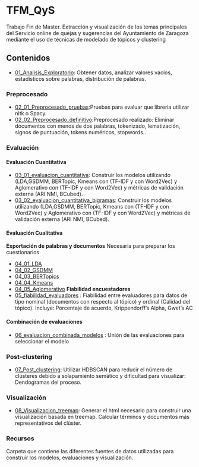 # TFM_QyS
Trabajo Fin de Master. Extracción y visualización de los temas principales del Servicio online de quejas y sugerencias
 del Ayuntamiento de Zaragoza mediante el uso de técnicas de modelado de tópicos y clustering
## Contenidos
- [01_Analisis_Exploratorio](01_Analisis_Exploratorio.ipynb): Obtener datos, analizar valores vacíos, estadísticos sobre palabras, distribución de palabras.
### Preprocesado
- [02_01_Preprocesado_pruebas](02_01_Preprocesado_pruebas.ipynb):Pruebas para evaluar que libreria utilizar nltk o Spacy.
- [02_02_Preprocesado_definitivo](02_02_Preprocesado_definitivo.ipynb):Preprocesado realizado: Eliminar documentos con menos de dos palabras, tokenizado, lematización, signos de puntuación, tokens numéricos, stopwords..
### Evaluación
#### Evaluación Cuantitativa
- [03_01_evaluacion_cuantitativa](03_01_evaluacion_cuantitativa.ipynb): Construir los modelos utilizando (LDA,GSDMM, BERTopic, Kmeans con (TF-IDF y con Word2Vec) y Aglomerativo con (TF-IDF y con Word2Vec) y métricas de validación externa (ARI NMI, BCubed).
- [03_02_evaluacion_cuantitativa_bigramas](03_02_evaluacion_cuantitativa_bigramas.ipynb): Construir los modelos utilizando (LDA,GSDMM, BERTopic, Kmeans con (TF-IDF y con Word2Vec) y Aglomerativo con (TF-IDF y con Word2Vec) y métricas de validación externa (ARI NMI, BCubed).
#### Evaluación Cualitativa
**Exportación de palabras y documentos** Necesaria para preparar los cuestionarios
- [04_01_LDA](04_01_evaluacion_cualitativa_exportacion_lda.ipynb)
- [04_02_GSDMM](04_02_evaluacion_cuantitativa_exportacion_GSDMM.ipynb)
- [04_03_BERTopics](04_03_evaluacion_cualitativa_exportacion_bertopic.ipynb)
- [04_04_Kmeans](04_04_evaluacion_cualitativa_exportacion_kmeans.ipynb)
- [04_05_Aglomerativo](04_05_evaluacion_cualitativa_exportacion_agglomerative.ipynb)
**Fiabilidad encuestadores**
- [05_fiabilidad_evaluadores](05_evaluacion_cualitativa_fiabilidad_evaluadores.ipynb) :  Fiabilidad entre evaluadores para datos de tipo nominal (documentos con respecto al tópico) y
 ordinal (Calidad del tópico). Incluye: Porcentaje de acuerdo, Krippendorff’s Alpha, Gwet’s AC
#### Combinación de evaluaciones
- [06_evaluacion_combinada_modelos](06_evaluacion_combinada_modelos.ipynb) : Unión de las evaluaciones para seleccionar el modelo 
### Post-clustering
- [07_Post_clustering](07_Post_clustering.ipynb): Utilizar HDBSCAN para reducir el número de clústeres debido a solapamiento semático y dificultad para visualizar: Dendogramas del proceso.
### Visualización
- [08_Visualizacion_treemap](08_Visualizacion_treemap.ipynb): Generar el html necesario para construir una visualización basada en treemap. Calcular términos y documentos más representativos del clúster.
### Recursos
Carpeta que contiene las diferentes fuentes de datos utilizadas para construir los modelos, evaluaciones y visualización.
